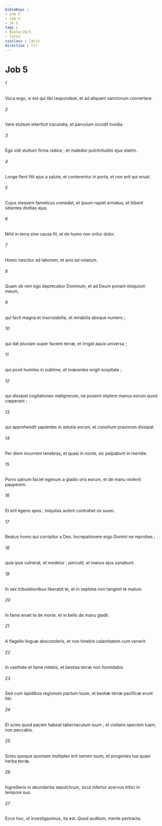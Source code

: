 ```yaml
---
bibleKeys : 
- Job 5
- Job 5
- Jb 5
tags : 
- Bible/Jb/5
- latin
cssclass : latin
direction : ltr
---
```


# Job 5

###### 1
Voca ergo, si est qui tibi respondeat, et ad aliquem sanctorum convertere.
###### 2
Vere stultum interficit iracundia, et parvulum occidit invidia.
###### 3
Ego vidi stultum firma radice ; et maledixi pulchritudini ejus statim.
###### 4
Longe fient filii ejus a salute, et conterentur in porta, et non erit qui eruat.
###### 5
Cujus messem famelicus comedet, et ipsum rapiet armatus, et bibent sitientes divitias ejus.
###### 6
Nihil in terra sine causa fit, et de humo non oritur dolor.
###### 7
Homo nascitur ad laborem, et avis ad volatum.
###### 8
Quam ob rem ego deprecabor Dominum, et ad Deum ponam eloquium meum,
###### 9
qui facit magna et inscrutabilia, et mirabilia absque numero ;
###### 10
qui dat pluviam super faciem terræ, et irrigat aquis universa ;
###### 11
qui ponit humiles in sublime, et mœrentes erigit sospitate ;
###### 12
qui dissipat cogitationes malignorum, ne possint implere manus eorum quod cœperant ;
###### 13
qui apprehendit sapientes in astutia eorum, et consilium pravorum dissipat.
###### 14
Per diem incurrent tenebras, et quasi in nocte, sic palpabunt in meridie.
###### 15
Porro salvum faciet egenum a gladio oris eorum, et de manu violenti pauperem.
###### 16
Et erit egeno spes ; iniquitas autem contrahet os suum.
###### 17
Beatus homo qui corripitur a Deo. Increpationem ergo Domini ne reprobes ;
###### 18
quia ipse vulnerat, et medetur ; percutit, et manus ejus sanabunt.
###### 19
In sex tribulationibus liberabit te, et in septima non tangent te malum.
###### 20
In fame eruet te de morte, et in bello de manu gladii.
###### 21
A flagello linguæ absconderis, et non timebis calamitatem cum venerit.
###### 22
In vastitate et fame ridebis, et bestias terræ non formidabis.
###### 23
Sed cum lapidibus regionum pactum tuum, et bestiæ terræ pacificæ erunt tibi.
###### 24
Et scies quod pacem habeat tabernaculum tuum ; et visitans speciem tuam, non peccabis.
###### 25
Scies quoque quoniam multiplex erit semen tuum, et progenies tua quasi herba terræ.
###### 26
Ingredieris in abundantia sepulchrum, sicut infertur acervus tritici in tempore suo.
###### 27
Ecce hoc, ut investigavimus, ita est. Quod auditum, mente pertracta.
